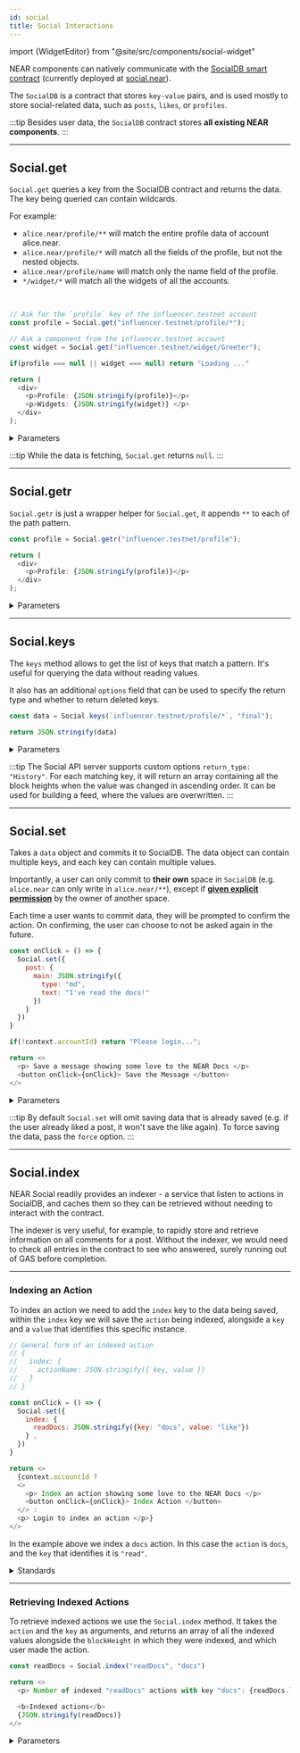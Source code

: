 ```yaml
---
id: social
title: Social Interactions
---
```


import {WidgetEditor} from "@site/src/components/social-widget"

NEAR components can natively communicate with the [SocialDB smart contract](https://github.com/NearSocial/social-db) (currently deployed at [social.near](https://nearblocks.io/address/social.near)).

The `SocialDB` is a contract that stores `key-value` pairs, and is used mostly to store social-related data, such as `posts`, `likes`, or `profiles`.

:::tip
Besides user data, the `SocialDB` contract stores **all existing NEAR components**.
:::

---

## Social.get

`Social.get` queries a key from the SocialDB contract and returns the data. The key being queried can contain wildcards.

For example:

  - `alice.near/profile/**`  will match the entire profile data of account alice.near.
  - `alice.near/profile/*` will match all the fields of the profile, but not the nested objects.
  - `alice.near/profile/name` will match only the name field of the profile.
  - `*/widget/*` will match all the widgets of all the accounts.

<br />

<WidgetEditor>

```js
// Ask for the `profile` key of the influencer.testnet account
const profile = Social.get("influencer.testnet/profile/*");

// Ask a component from the influencer.testnet account
const widget = Social.get("influencer.testnet/widget/Greeter");

if(profile === null || widget === null) return "Loading ..."

return (
  <div>
    <p>Profile: {JSON.stringify(profile)}</p>
    <p>Widgets: {JSON.stringify(widget)} </p>
  </div>
);
```

</WidgetEditor>


<details markdown="1">
<summary> Parameters </summary>

| param      | required     | type               | description                  |
|------------|--------------|--------------------|------------------------------|
| `patterns` | **required** | string / string[]  | the path pattern(s)          |
| `finality` | _optional_   | `"final"` / number | the block height or finality |
| `options`  | _optional_   | object             | the `options` object.        |

:::info options object

- `subscribe` _(optional)_: if true, the data will be refreshed every 5 seconds.
- `return_deleted` _(optional)_: whether to return deleted values (as `null`). Default is `false`.

:::

The block height or finality can be used to get the data at a specific block height or finality.
If the block height or finality is not specified, the data will be fetched at the `optimistic` finality (the latest block height).

For block height and finality `final`, instead of calling the NEAR RPC directly, the VM uses the Social API Server to fetch the data.

Social API server indexes the data for SocialDB and allows to fetch the data at any block height with additional options.

It also allows returning more data than an RPC call because it's not restricted by the gas limit.
In general, the API server also serves data faster than the NEAR RPC, because it doesn't execute the contract code in a virtual machine.

</details>

:::tip
While the data is fetching, `Social.get` returns `null`.
:::


---

## Social.getr
`Social.getr` is just a wrapper helper for `Social.get`, it appends `**` to each of the path pattern.

<WidgetEditor>

```js
const profile = Social.getr("influencer.testnet/profile");

return (
  <div>
    <p>Profile: {JSON.stringify(profile)}</p>
  </div>
);
```

</WidgetEditor>

<details markdown="1">
<summary> Parameters </summary>

| param      | required     | type               | description                  |
|------------|--------------|--------------------|------------------------------|
| `patterns` | **required** | string / string[]  | the path pattern(s)          |
| `finality` | _optional_   | `"final"` / number | the block height or finality |
| `options`  | _optional_   | object             | the `options` object.        |

:::info options object

- `subscribe` _(optional)_: if true, the data will be refreshed every 5 seconds.
- `return_deleted` _(optional)_: whether to return deleted values (as `null`). Default is `false`.

:::

</details>

---

## Social.keys

The `keys` method allows to get the list of keys that match a pattern. It's useful for querying the data without reading values.

It also has an additional `options` field that can be used to specify the return type and whether to return deleted keys.

<WidgetEditor height="80">

```js
const data = Social.keys(`influencer.testnet/profile/*`, "final");

return JSON.stringify(data)
```

</WidgetEditor>

<details markdown="1">
<summary> Parameters </summary>

`Social.keys` takes up to 3 arguments:

| param      | required     | type               | description                  |
|------------|--------------|--------------------|------------------------------|
| `patterns` | **required** | string / string[]  | the path pattern(s)          |
| `finality` | _optional_   | `"final"` / number | the block height or finality |
| `options`  | _optional_   | object             | the `options` object.        |

:::info options object

- `subscribe` _(optional)_: if true, the data will be refreshed every 5 seconds.
- `return_type` _(optional)_: either `"History"`, `"True"`, or `"BlockHeight"`. If not specified, it will return the `"True"`.
- `return_deleted` _(optional)_: whether to return deleted values (as `null`). Default is `false`.
- `values_only` _(optional)_: whether to return only values (don't include objects). Default is `false`.

:::

</details>

:::tip
The Social API server supports custom options `return_type: "History"`. For each matching key, it will return an array containing all the block heights when the value was changed in ascending order.
It can be used for building a feed, where the values are overwritten. 
:::

---

## Social.set

Takes a `data` object and commits it to SocialDB. The data object can contain multiple keys, and each key can contain multiple values.

Importantly, a user can only commit to **their own** space in `SocialDB` (e.g. `alice.near` can only write in `alice.near/**`), except if [**given explicit permission**](https://github.com/NearSocial/social-db#permissions) by the owner of another space. 

Each time a user wants to commit data, they will be prompted to confirm the action. On confirming, the user can choose to not be asked again in the future.

<WidgetEditor>

```js
const onClick = () => {
  Social.set({
    post: {
      main: JSON.stringify({
        type: "md",
        text: "I've read the docs!"
      })
    }
  })
}

if(!context.accountId) return "Please login...";

return <>
  <p> Save a message showing some love to the NEAR Docs </p>
  <button onClick={onClick}> Save the Message </button>
</>
```

</WidgetEditor>

<details markdown="1">
<summary> Parameters </summary>

`Social.set` arguments:

 | param     | required     | type   | description                                                                                        |
 |-----------|--------------|--------|----------------------------------------------------------------------------------------------------|
 | `data`    | **required** | object | the data object to be committed. Similar to `CommitButton`, it shouldn't start with an account ID. |
 | `options` | _optional_   | object | optional object.                                                                                   |

:::info options object

- `force` _(optional)_: whether to overwrite the data.
- `onCommit` _(optional)_: function to trigger on successful commit. Will pass the
data that was written (including `accountID`).
- `onCancel` _(optional)_: function to trigger if the user cancels the commit.

:::

</details>

:::tip
By default `Social.set` will omit saving data that is already saved (e.g. if the user already liked a post, it won't save the like again). To force saving the data, pass the `force` option.
:::

---

## Social.index
NEAR Social readily provides an indexer - a service that listen to actions in SocialDB, and caches them so they can be retrieved without needing to interact with the contract.

The indexer is very useful, for example, to rapidly store and retrieve information on all comments for a post. Without the indexer, we would need to check all entries in the contract to see who answered, surely running out of GAS before completion.

<hr className="subsection" />

### Indexing an Action
To index an action we need to add the `index` key to the data being saved, within the `index` key we will save the `action` being indexed, alongside a `key` and a `value` that identifies this specific instance.

<WidgetEditor>

```js
// General form of an indexed action
// {
//   index: {
//     actionName: JSON.stringify({ key, value })
//   }
// }

const onClick = () => {
  Social.set({
    index: {
      readDocs: JSON.stringify({key: "docs", value: "like"})
    } ,
  })
}

return <>
  {context.accountId ?
  <>
    <p> Index an action showing some love to the NEAR Docs </p>
    <button onClick={onClick}> Index Action </button>
  </> :
  <p> Login to index an action </p>}
</>
```

</WidgetEditor>

In the example above we index a `docs` action. In this case the `action` is `docs`, and the `key` that identifies it is `"read"`.

<details markdown="1">

<summary> Standards </summary>

#### Indexing a Post
To index a post, the standard is to save the action `post`, with `{key: "main", value: {type: "md"}`.

```js
{
  index: {
    post: JSON.stringify({
      key: "main",
      value: {type: "md"}
    })
  }
}
```

#### Indexing a Like
To index a like, the standard is to save the action `like`, with `{key: object-representing-the-post, value: {type: "like" }}`

```js
{
  index: {
    like: JSON.stringify({
      key: {type: 'social', path: 'influencer.testnet/post/main', blockHeight: 152959480 },
      value: {type: "like"}})
  }
}
```

</details>

<hr className="subsection" />

### Retrieving Indexed Actions

To retrieve indexed actions we use the `Social.index` method. It takes the `action` and the `key` as arguments, and returns an array of all the indexed values alongside the `blockHeight` in which they were indexed, and which user made the action.


<WidgetEditor>

```js
const readDocs = Social.index("readDocs", "docs")

return <>
  <p> Number of indexed "readDocs" actions with key "docs": {readDocs.length} </p>

  <b>Indexed actions</b>
  {JSON.stringify(readDocs)}
</>
```

</WidgetEditor>


<details markdown="1">
<summary> Parameters </summary>

`Social.index` arguments:

 | param     | required     | type   | description                                                                                |
 |-----------|--------------|--------|--------------------------------------------------------------------------------------------|
 | `action`  | **required** | string | is the `index_type` from the standard, e.g. in the path `index/like` the action is `like`. |
 | `key`     | **required** | string | is the inner indexed value from the standard.                                              |
 | `options` | _optional_   | object | the `options` object.                                                                      |

:::info options object

- `subscribe` _(optional)_: if true, the data will be refreshed every 5 seconds.
- `accountId` _(optional)_: If given, it should either be a string or an array of account IDs to filter values by them. Otherwise, not filters by account Id.
- `order` _(optional)_: Either `asc` or `desc`. Defaults to `asc`.
- `limit` _(optional)_: Defaults to `100`. The number of values to return. Index may return more than index values, if the last elements have the same block height.
- `from` _(optional)_: Defaults to `0` or `Max` depending on order.

:::

</details>